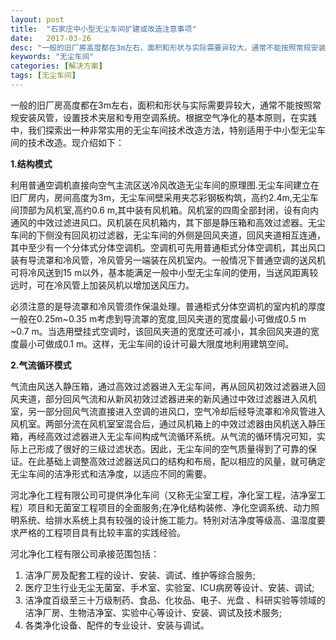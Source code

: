 ```yaml
---
layout: post
title:  "石家庄中小型无尘车间扩建或改造注意事项"
date:   2017-03-26
desc: "一般的旧厂房高度都在3m左右，面积和形状与实际需要异较大，通常不能按照常规安装风管，设置技术夹层和专用空调系统。根据空气净化的基本原则，在实践中，我们探索出一种非常实用的无尘车间技术改造方法，特别适用于中小型无尘车间的技术改造。"
keywords: "无尘车间"
categories: [解决方案]
tags: [无尘车间]
---
```


一般的旧厂房高度都在3m左右，面积和形状与实际需要异较大，通常不能按照常规安装风管，设置技术夹层和专用空调系统。根据空气净化的基本原则，在实践中，我们探索出一种非常实用的无尘车间技术改造方法，特别适用于中小型无尘车间的技术改造。现介绍如下：

**1.结构模式**

利用普通空调机直接向空气主流区送冷风改造无尘车间的原理图.无尘车间建立在旧厂房内，房间高度为3m，无尘车间壁采用夹芯彩钢板构筑，高约2.4m,无尘车间顶部为风机室,高约0.6 m,其中装有风机箱。风机室的四周全部封闭，设有向内通风的中效过滤进风口。风机装在风机箱内，其下部是静压箱和高效过滤器。无尘车间的下侧没有回风初过滤器，无尘车间的外侧是回风夹道，回风夹道相互连通，其中至少有一个分体式分体空调机。空调机可先用普通柜式分体空调机，其出风口装有导流罩和冷风管，冷风管另一端装在风机室内。一般情况下普通空调的送风机可将冷风送到15 m以外，基本能满足一般中小型无尘车间的使用，当送风距离较远时，可在冷风管上加装风机以增加送风压力。

必须注意的是导流罩和冷风管须作保温处理。普通柜式分体空调机的室内机的厚度一般在0.25m~0.35 m考虑到导流罩的宽度,回风夹道的宽度最小可做成0.5 m ~0.7 m。当选用壁挂式空调时，该回风夹道的宽度还可减小，其余回风夹道的宽度最小可做成0.1 m。这样，无尘车间的设计可最大限度地利用建筑空间。

**2.气流循环模式**

气流由风送入静压箱，通过高效过滤器进入无尘车间，再从回风初效过滤器进入回风夹道，部分回风气流和从新风初效过滤器进来的新风通过中效过滤器进入风机室，另一部分回风气流直接进入空调的进风口，空气冷却后经导流罩和冷风管进入风机室。两部分流在风机室室混合后，通过风机箱上的中效过滤器由风机送入静压箱，再经高效过滤器进入无尘车间构成气流循环系统。从气流的循环情况可知，实际上己形成了很好的三级过滤状态。因此，无尘车间的空气质量得到了可靠的保证。在此基础上调整高效过滤器送风口的结构和布局，配以相应的风量，就可确定无尘车间的洁净形式和洁净度，以适应不同的需要。

河北净化工程有限公司可提供净化车间（又称无尘室工程，净化室工程，洁净室工程）项目和无菌室工程项目的全面服务;在净化结构装修、净化空调系统、动力照明系统、给排水系统上具有较强的设计施工能力。特别对洁净度等级高、温湿度要求严格的工程项目具有比较丰富的实践经验。

河北净化工程有限公司承接范围包括：

1. 洁净厂房及配套工程的设计、安装、调试、维护等综合服务;
2. 医疗卫生行业无尘无菌室、手术室、实验室、ICU病房等设计、安装、调试;
3. 洁净度百级至三十万级制药、食品、化妆品、电子、光盘 、科研实验等领域的洁净厂房、生物洁净室、实验中心等设计、安装、调试及技术服务;
4. 各类净化设备、配件的专业设计、安装与调试。
